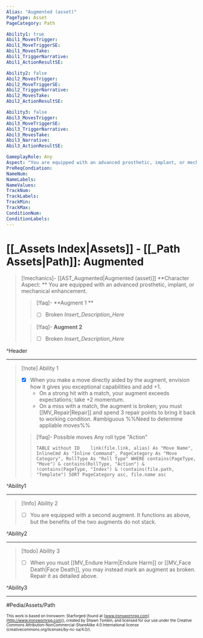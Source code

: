 ```yaml
---
Alias: "Augmented (asset)"
PageType: Asset
PageCategory: Path

Ability1: true
Abil1_MovesTrigger:
Abil1_MoveTriggerSE:
Abil1_MovesTake:
Abil1_TriggerNarrative:
Abil1_ActionResultSE:

Ability2: false
Abil2_MovesTrigger:
Abil2_MoveTriggerSE:
Abil2_TriggerNarrative:
Abil2_MovesTake:
Abil2_ActionResultSE:

Ability3: false
Abil3_MovesTrigger:
Abil3_MoveTriggerSE:
Abil3_TriggerNarrative:
Abil3_MovesTake:
Abil3_Narrative:
Abil3_ActionResultSE:

GameplayRole: Any
Aspect: "You are equipped with an advanced prosthetic, implant, or mechanical enhancement."
PreReqCondiation: 
NameNum:
NameLabels:
NameValues:
TrackNum:
TrackLabels:
TrackMin:
TrackMax:
ConditionNum:
ConditionLabels:
---
```

# [[_Assets Index|Assets]] - [[_Path Assets|Path]]: Augmented

> [!mechanics]- [[AST_Augmented|Augmented (asset)]]
> **Character Aspect: ** You are equipped with an advanced prosthetic, implant, or mechanical enhancement. 
> > [!faq]- **Augment 1 ** 
> > - [ ] Broken
> > _Insert_Description_Here_
> 
> > [!faq]- **Augment 2**
> > - [ ] Broken
> > _Insert_Description_Here_

^Header

___
> [!note] Ability 1
> - [x] When you make a move directly aided by the augment, envision how it gives you exceptional capabilities and add +1. 
> 	- On a strong hit with a match, your augment exceeds expectations; take +2 momentum. 
> 	- On a miss with a match, the augment is broken; you must [[MV_Repair|Repair]] and spend 3 repair points to bring it back to working condition. #ambiguous %%Need to determine appliable moves%%
> > [!faq]- Possible moves
> > Any roll type "Action"
> > ```dataview 
> > TABLE without ID	link(file.link, alias) As "Move Name", InlineCmd As "Inline Command", PageCategory As "Move Category", RollType As "Roll Type" WHERE contains(PageType, "Move") & contains(RollType, "Action") & !contains(PageType, "Index") & !contains(file.path, "Template") SORT PageCategory asc, file.name asc
> > ```

^Ability1

___
> [!info] Ability 2
> - [ ] You are equipped with a second augment. It functions as above, but the benefits of the two augments do not stack. 

^Ability2

___
> [!todo] Ability 3
> - [ ] When you must [[MV_Endure Harm|Endure Harm]] or [[MV_Face Death|Face Death]], you may instead mark an augment as broken. Repair it as detailed above.

^Ability3

___

#Pedia/Assets/Path 

<font size=-2>This work is based on Ironsworn: Starforged (found at [www.ironswornrpg.com](http://www.ironswornrpg.com)), created by Shawn Tomkin, and licensed for our use under the Creative Commons Attribution-NonCommercial-ShareAlike 4.0 International license  (creativecommons.org/licenses/by-nc-sa/4.0/).</font>